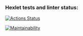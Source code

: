 ### Hexlet tests and linter status:
[![Actions Status](https://github.com/dotADmit/frontend-project-lvl3/workflows/hexlet-check/badge.svg)](https://github.com/dotADmit/frontend-project-lvl3/actions)

[![Maintainability](https://api.codeclimate.com/v1/badges/a99a88d28ad37a79dbf6/maintainability)](https://codeclimate.com/github/dotADmit/frontend-project-lvl3/maintainability)